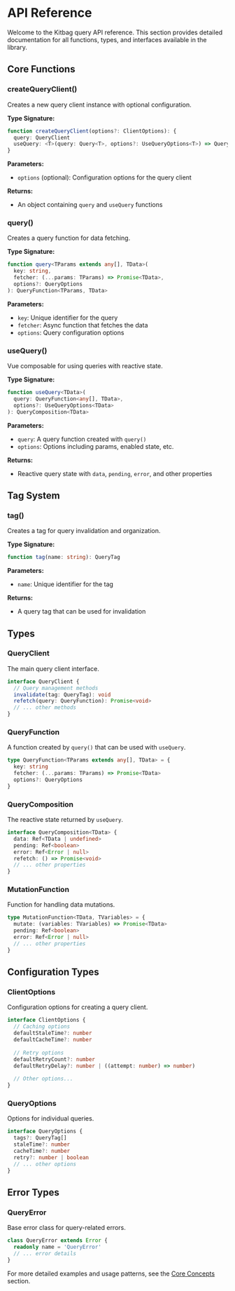 # API Reference

Welcome to the Kitbag query API reference. This section provides detailed documentation for all functions, types, and interfaces available in the library.

## Core Functions

### createQueryClient()

Creates a new query client instance with optional configuration.

**Type Signature:**
```ts
function createQueryClient(options?: ClientOptions): {
  query: QueryClient
  useQuery: <T>(query: Query<T>, options?: UseQueryOptions<T>) => QueryComposition<T>
}
```

**Parameters:**
- `options` (optional): Configuration options for the query client

**Returns:**
- An object containing `query` and `useQuery` functions

### query()

Creates a query function for data fetching.

**Type Signature:**
```ts
function query<TParams extends any[], TData>(
  key: string,
  fetcher: (...params: TParams) => Promise<TData>,
  options?: QueryOptions
): QueryFunction<TParams, TData>
```

**Parameters:**
- `key`: Unique identifier for the query
- `fetcher`: Async function that fetches the data
- `options`: Query configuration options

### useQuery()

Vue composable for using queries with reactive state.

**Type Signature:**
```ts
function useQuery<TData>(
  query: QueryFunction<any[], TData>,
  options?: UseQueryOptions<TData>
): QueryComposition<TData>
```

**Parameters:**
- `query`: A query function created with `query()`
- `options`: Options including params, enabled state, etc.

**Returns:**
- Reactive query state with `data`, `pending`, `error`, and other properties

## Tag System

### tag()

Creates a tag for query invalidation and organization.

**Type Signature:**
```ts
function tag(name: string): QueryTag
```

**Parameters:**
- `name`: Unique identifier for the tag

**Returns:**
- A query tag that can be used for invalidation

## Types

### QueryClient

The main query client interface.

```ts
interface QueryClient {
  // Query management methods
  invalidate(tag: QueryTag): void
  refetch(query: QueryFunction): Promise<void>
  // ... other methods
}
```

### QueryFunction

A function created by `query()` that can be used with `useQuery`.

```ts
type QueryFunction<TParams extends any[], TData> = {
  key: string
  fetcher: (...params: TParams) => Promise<TData>
  options?: QueryOptions
}
```

### QueryComposition

The reactive state returned by `useQuery`.

```ts
interface QueryComposition<TData> {
  data: Ref<TData | undefined>
  pending: Ref<boolean>
  error: Ref<Error | null>
  refetch: () => Promise<void>
  // ... other properties
}
```

### MutationFunction

Function for handling data mutations.

```ts
type MutationFunction<TData, TVariables> = {
  mutate: (variables: TVariables) => Promise<TData>
  pending: Ref<boolean>
  error: Ref<Error | null>
  // ... other properties
}
```

## Configuration Types

### ClientOptions

Configuration options for creating a query client.

```ts
interface ClientOptions {
  // Caching options
  defaultStaleTime?: number
  defaultCacheTime?: number
  
  // Retry options
  defaultRetryCount?: number
  defaultRetryDelay?: number | ((attempt: number) => number)
  
  // Other options...
}
```

### QueryOptions

Options for individual queries.

```ts
interface QueryOptions {
  tags?: QueryTag[]
  staleTime?: number
  cacheTime?: number
  retry?: number | boolean
  // ... other options
}
```

## Error Types

### QueryError

Base error class for query-related errors.

```ts
class QueryError extends Error {
  readonly name = 'QueryError'
  // ... error details
}
```

For more detailed examples and usage patterns, see the [Core Concepts](/core-concepts/query-client) section.